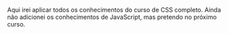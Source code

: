 Aqui irei aplicar todos os conhecimentos do curso de CSS completo.
Ainda não adicionei os conhecimentos de JavaScript, mas pretendo no próximo curso.